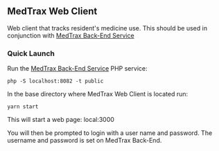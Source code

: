 ## MedTrax Web Client

Web client that tracks resident's medicine use.
This should be used in conjunction with [MedTrax Back-End Service](https://github.com/RyanNerd/medtrax-app)

### Quick Launch
Run the [MedTrax Back-End Service](https://github.com/RyanNerd/medtrax-app) PHP service:

`php -S localhost:8082 -t public`

In the base directory where MedTrax Web Client is located run:

`yarn start`

This will start a web page: local:3000

You will then be prompted to login with a user name and password.
The username and password is set on MedTrax Back-End.
